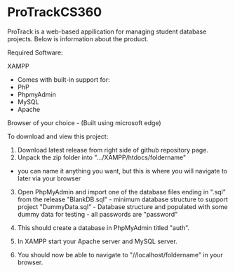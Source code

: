 # ProTrackCS360
ProTrack is a web-based appilication for managing student database projects. Below is information about the product.

Required Software:

XAMPP
 - Comes with built-in support for:
 - PhP
 - PhpmyAdmin
 - MySQL
 - Apache

Browser of your choice - (Built using microsoft edge)


To download and view this project:

1. Download latest release from right side of github repository page.
2. Unpack the zip folder into ".../XAMPP/htdocs/foldername"
  - you can name it anything you want, but this is where you will navigate to later via your browser

3. Open PhpMyAdmin and import one of the database files ending in ".sql" from the release
  "BlankDB.sql"  - minimum database structure to support project
  "DummyData.sql" - Database structure and populated with some dummy data for testing
                  - all passwords are "password"
  
4. This should create a database in PhpMyAdmin titled "auth".
5. In XAMPP start your Apache server and MySQL server.
6. You should now be able to navigate to "//localhost/foldername" in your browser.

 